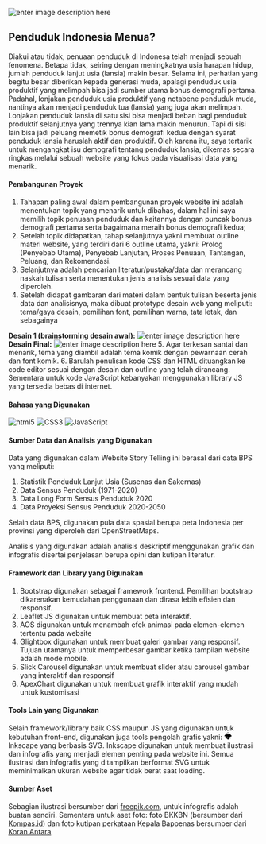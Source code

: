 ![enter image description here](https://www.kohryan.page/images/misc/webstorytell.png)
## Penduduk Indonesia Menua?
Diakui atau tidak, penuaan penduduk di Indonesa telah menjadi sebuah fenomena. Betapa tidak, seiring dengan meningkatnya usia harapan hidup, jumlah penduduk lanjut usia (lansia) makin besar. Selama ini, perhatian yang begitu besar diberikan kepada generasi muda, apalagi penduduk usia produktif yang melimpah bisa jadi sumber utama bonus demografi pertama. Padahal, lonjakan penduduk usia produktif yang notabene penduduk muda, nantinya akan menjadi penduduk tua (lansia) yang juga akan melimpah. Lonjakan penduduk lansia di satu sisi bisa menjadi beban bagi penduduk produktif selanjutnya yang trennya kian lama makin menurun. Tapi di sisi lain bisa jadi peluang memetik bonus demografi kedua dengan syarat penduduk lansia haruslah aktif dan produktif. Oleh karena itu, saya tertarik untuk mengangkat isu demografi tentang penduduk lansia, dikemas secara ringkas melalui sebuah website yang fokus pada visualisasi data yang menarik.

#### Pembangunan Proyek

 1. Tahapan paling awal dalam pembangunan proyek website ini adalah menentukan topik yang menarik untuk dibahas, dalam hal ini saya memilih topik penuaan penduduk dan kaitannya dengan puncak bonus demografi pertama serta bagaimana meraih bonus demografi kedua;
 2. Setelah topik didapatkan, tahap selanjutnya yakni membuat outline materi website, yang terdiri dari 6 outline utama, yakni: Prolog (Penyebab Utama), Penyebab Lanjutan, Proses Penuaan, Tantangan, Peluang, dan Rekomendasi.
 3. Selanjutnya adalah pencarian literatur/pustaka/data dan merancang naskah tulisan serta menentukan jenis analisis sesuai data yang diperoleh.
 4. Setelah didapat gambaran dari materi dalam bentuk tulisan beserta jenis data dan analisisnya, maka dibuat prototype desain web yang meliputi: tema/gaya desain, pemilihan font, pemilihan warna, tata letak, dan sebagainya

**Desain 1 (brainstorming desain awal):**
![enter image description here](https://www.kohryan.page/images/misc/desain1.png)
**Desain Final:**
![enter image description here](https://www.kohryan.page/images/misc/desain2.png)
 5. Agar terkesan santai dan menarik, tema yang diambil adalah tema komik dengan pewarnaan cerah dan font komik. 
 6. Barulah penulisan kode CSS dan HTML dituangkan ke code editor sesuai dengan desain dan outline yang telah dirancang. Sementara untuk kode JavaScript kebanyakan menggunakan library JS yang tersedia bebas di internet.
 
#### Bahasa yang Digunakan
<img  height="20" alt="html5" src="https://img.shields.io/badge/-HTML5-E34F26?style=flat-square&logo=html5&logoColor=white" />
  <img  height="20" alt="CSS3" src="https://img.shields.io/badge/CSS3-1572B6?style=for-the-badge&logo=css3&logoColor=white" />
   <img  height="20" alt="JavaScript" src="https://img.shields.io/badge/JavaScript-323330?style=for-the-badge&logo=javascript&logoColor=F7DF1E" />

#### Sumber Data dan Analisis yang Digunakan
Data yang digunakan dalam Website Story Telling ini berasal dari data BPS yang meliputi:

 1. Statistik Penduduk Lanjut Usia (Susenas dan Sakernas)
 2. Data Sensus Penduduk (1971-2020)
 3. Data Long Form Sensus Penduduk 2020
 4. Data Proyeksi Sensus Penduduk 2020-2050

Selain data BPS, digunakan pula data spasial berupa peta Indonesia per provinsi yang diperoleh dari OpenStreetMaps.

Analisis yang digunakan adalah analisis deskriptif menggunakan grafik dan infografis disertai penjelasan berupa opini dan kutipan literatur.

#### Framework dan Library yang Digunakan

 1. Bootstrap digunakan sebagai framework frontend. Pemilihan bootstrap dikarenakan kemudahan penggunaan dan dirasa lebih efisien dan responsif.
 2. Leaflet JS digunakan untuk membuat peta interaktif.
 3. AOS digunakan untuk menambah efek animasi pada elemen-elemen tertentu pada website
 4. Glightbox digunakan untuk membuat galeri gambar yang responsif. Tujuan utamanya untuk memperbesar gambar ketika tampilan website adalah mode mobile.
 5. Slick Carousel digunakan untuk membuat slider atau carousel gambar yang interaktif dan responsif
 6. ApexChart digunakan untuk membuat grafik interaktif yang mudah untuk kustomisasi
 
#### Tools Lain yang Digunakan
Selain framework/library baik CSS maupun JS yang digunakan untuk kebutuhan front-end, digunakan juga tools pengolah grafis yakni: <img height="15" alt="Inkscape" src="https://raw.githubusercontent.com/github/explore/dc5a895deaff7cbe391e620176bc4514cde45321/topics/inkscape/inkscape.png" /> Inkscape yang berbasis SVG. Inkscape digunakan untuk membuat ilustrasi dan infografis yang menjadi elemen penting pada website ini. Semua ilustrasi dan infografis yang ditampilkan berformat SVG untuk meminimalkan ukuran website agar tidak berat saat loading.

#### Sumber Aset
Sebagian ilustrasi bersumber dari [freepik.com](https://freepik.com), untuk infografis adalah buatan sendiri. Sementara untuk aset foto: foto BKKBN (bersumber dari [Kompas.id](https://kompas.id)) dan foto kutipan perkataan Kepala Bappenas bersumber dari [Koran Antara](https://antaranews.com)


